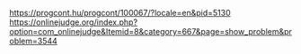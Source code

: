 https://progcont.hu/progcont/100067/?locale=en&pid=5130   
https://onlinejudge.org/index.php?option=com_onlinejudge&Itemid=8&category=667&page=show_problem&problem=3544
